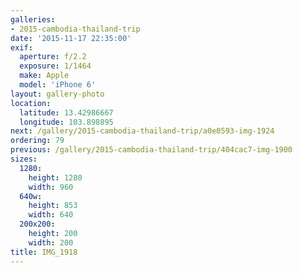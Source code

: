 ```yaml
---
galleries:
- 2015-cambodia-thailand-trip
date: '2015-11-17 22:35:00'
exif:
  aperture: f/2.2
  exposure: 1/1464
  make: Apple
  model: 'iPhone 6'
layout: gallery-photo
location:
  latitude: 13.42986667
  longitude: 103.898895
next: /gallery/2015-cambodia-thailand-trip/a0e0593-img-1924
ordering: 79
previous: /gallery/2015-cambodia-thailand-trip/404cac7-img-1900
sizes:
  1280:
    height: 1280
    width: 960
  640w:
    height: 853
    width: 640
  200x200:
    height: 200
    width: 200
title: IMG_1918
---
```

